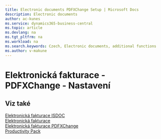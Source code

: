 ```yaml
---
title: Electronic documents PDFXChange Setup | Microsoft Docs
description: Electronic documents
author: ac-kunes
ms.service: dynamics365-business-central
ms.topic: article
ms.devlang: na
ms.tgt_pltfrm: na
ms.workload: na
ms.search.keywords: Czech, Electronic documents, additional functions
ms.author: v-makune
---
```

# Elektronická fakturace -  PDFXChange - Nastavení

## Viz také

[Elektronická fakturace ISDOC](ac-elektronic-dokuments-isdoc.md)  
[Elektronická fakturace](ac-elektronic-dokuments.md)   
[Elektronická fakturace PDFXChange](ac-elektronic-dokuments-pdfxchange.md)  
[Productivity Pack](ac-productivity-pack.md)
